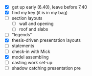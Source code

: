 - [x] get up early (6.40), leave before 7.40
- [x] find my key (it is in my bag)
- [ ] section layouts
	- [ ] wall and opening
	- [ ] roof and slabs
- [ ] "legends"
- [x] thesis-driven presentation layouts
- [ ] statements
- [ ] check-in with Mick
- [x] model assembling
- [ ] casting work set-up
- [ ] shadow catching presentation pre